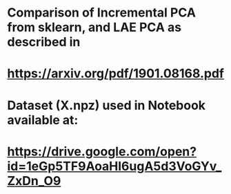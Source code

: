 # Comparison of Incremental PCA from sklearn, and LAE PCA as described in 
# https://arxiv.org/pdf/1901.08168.pdf

# Dataset (X.npz) used in Notebook available at: 
# https://drive.google.com/open?id=1eGp5TF9AoaHl6ugA5d3VoGYv_ZxDn_O9
